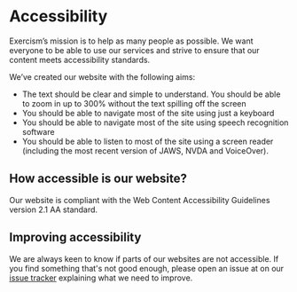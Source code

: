# Accessibility

Exercism’s mission is to help as many people as possible. We want everyone to be able to use our services and strive to ensure that our content meets accessibility standards.

We’ve created our website with the following aims:

- The text should be clear and simple to understand. You should be able to zoom in up to 300% without the text spilling off the screen
- You should be able to navigate most of the site using just a keyboard
- You should be able to navigate most of the site using speech recognition software
- You should be able to listen to most of the site using a screen reader (including the most recent version of JAWS, NVDA and VoiceOver).

## How accessible is our website?

Our website is compliant with the Web Content Accessibility Guidelines version 2.1 AA standard.

## Improving accessibility

We are always keen to know if parts of our websites are not accessible.
If you find something that's not good enough, please open an issue at on our [issue tracker](https://github.com/exercism/exercise) explaining what we need to improve.
